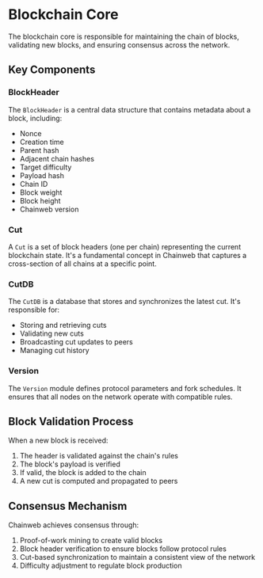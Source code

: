 # Blockchain Core

The blockchain core is responsible for maintaining the chain of blocks, validating new blocks, and ensuring consensus across the network.

## Key Components

### BlockHeader

The `BlockHeader` is a central data structure that contains metadata about a block, including:

- Nonce
- Creation time
- Parent hash
- Adjacent chain hashes
- Target difficulty
- Payload hash
- Chain ID
- Block weight
- Block height
- Chainweb version

### Cut

A `Cut` is a set of block headers (one per chain) representing the current blockchain state. It's a fundamental concept in Chainweb that captures a cross-section of all chains at a specific point.

### CutDB

The `CutDB` is a database that stores and synchronizes the latest cut. It's responsible for:

- Storing and retrieving cuts
- Validating new cuts
- Broadcasting cut updates to peers
- Managing cut history

### Version

The `Version` module defines protocol parameters and fork schedules. It ensures that all nodes on the network operate with compatible rules.

## Block Validation Process

When a new block is received:

1. The header is validated against the chain's rules
2. The block's payload is verified
3. If valid, the block is added to the chain
4. A new cut is computed and propagated to peers

## Consensus Mechanism

Chainweb achieves consensus through:

1. Proof-of-work mining to create valid blocks
2. Block header verification to ensure blocks follow protocol rules
3. Cut-based synchronization to maintain a consistent view of the network
4. Difficulty adjustment to regulate block production
